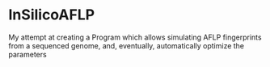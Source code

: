 # InSilicoAFLP
My attempt at creating a Program which allows simulating AFLP fingerprints from a sequenced genome, and, eventually, automatically optimize  the parameters
